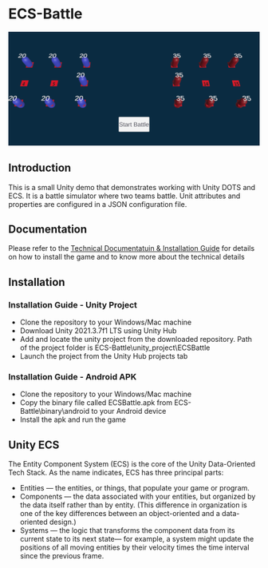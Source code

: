 # ECS-Battle
![ecs-battle](https://raw.githubusercontent.com/RamiB1234/ECS-Battle/master/ecs.gif "ecs-battle")
## Introduction

This is a small Unity demo that demonstrates working with Unity DOTS and ECS. It is a battle simulator where two teams battle. Unit attributes and properties are configured in a JSON configuration file.

## Documentation

Please refer to the [Technical Documentatuin & Installation Guide](https://raw.githubusercontent.com/RamiB1234/ECS-Battle/master/documentation/ECS%20Battle%20-%20Documentation%20%26%20Installation%20Guide.pdf) for details on how to install the game and to know more about the technical details

## Installation

### Installation Guide - Unity Project

- Clone the repository to your Windows/Mac machine
- Download Unity 2021.3.7f1 LTS using Unity Hub
- Add and locate the unity project from the downloaded repository. Path of the project folder is ECS-Battle\unity_project\ECSBattle
- Launch the project from the Unity Hub projects tab


### Installation Guide - Android APK

- Clone the repository to your Windows/Mac machine
- Copy the binary file called ECSBattle.apk from ECS-Battle\binary\android to your Android device
- Install the apk and run the game

## Unity ECS

The Entity Component System (ECS) is the core of the Unity Data-Oriented Tech Stack. As the name indicates, ECS has three principal parts:

- Entities — the entities, or things, that populate your game or program.
- Components — the data associated with your entities, but organized by the data itself rather than by entity. (This difference in organization is one of the key differences between an object-oriented and a data-oriented design.)
- Systems — the logic that transforms the component data from its current state to its next state— for example, a system might update the positions of all moving entities by their velocity times the time interval since the previous frame.
